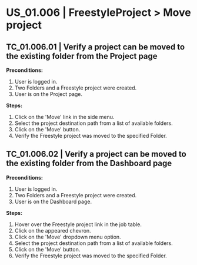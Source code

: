 # US_01.006 | FreestyleProject > Move project

## TC_01.006.01 | Verify a project can be moved to the existing folder from the Project page
**Preconditions:**
1. User is logged in.
2. Two Folders and a Freestyle project were created.
3. User is on the Project page.

**Steps:**
1. Click on the 'Move' link in the side menu.
2. Select the project destination path from a list of available folders.
3. Click on the 'Move' button.
4. Verify the Freestyle project was moved to the specified Folder.




## TC_01.006.02 | Verify a project can be moved to the existing folder from the Dashboard page
**Preconditions:**
1. User is logged in.
2. Two Folders and a Freestyle project were created.
3. User is on the Dashboard page.

**Steps:**
1. Hover over the Freestyle project link in the job table.
2. Click on the appeared chevron. 
3. Click on the 'Move' dropdown menu option.
4. Select the project destination path from a list of available folders.
5. Click on the 'Move' button.
6. Verify the Freestyle project was moved to the specified Folder.